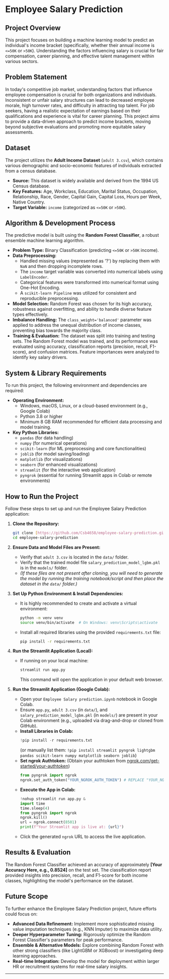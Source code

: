 # Employee Salary Prediction

## Project Overview

This project focuses on building a machine learning model to predict an individual's income bracket (specifically, whether their annual income is `<=50K` or `>50K`). Understanding the factors influencing salary is crucial for fair compensation, career planning, and effective talent management within various sectors.

## Problem Statement

In today's competitive job market, understanding factors that influence employee compensation is crucial for both organizations and individuals. Inconsistent or unfair salary structures can lead to decreased employee morale, high turnover rates, and difficulty in attracting top talent. For job seekers, having a realistic expectation of earnings based on their qualifications and experience is vital for career planning. This project aims to provide a data-driven approach to predict income brackets, moving beyond subjective evaluations and promoting more equitable salary assessments.

## Dataset

The project utilizes the **Adult Income Dataset** (`adult 3.csv`), which contains various demographic and socio-economic features of individuals extracted from a census database.

* **Source:** This dataset is widely available and derived from the 1994 US Census database.
* **Key Features:** Age, Workclass, Education, Marital Status, Occupation, Relationship, Race, Gender, Capital Gain, Capital Loss, Hours per Week, Native Country.
* **Target Variable:** `income` (categorized as `<=50K` or `>50K`).

## Algorithm & Development Process

The predictive model is built using the **Random Forest Classifier**, a robust ensemble machine learning algorithm.

* **Problem Type:** Binary Classification (predicting `<=50K` or `>50K` income).
* **Data Preprocessing:**
    * Handled missing values (represented as '?') by replacing them with `NaN` and then dropping incomplete rows.
    * The `income` target variable was converted into numerical labels using `LabelEncoder`.
    * Categorical features were transformed into numerical format using One-Hot Encoding.
    * A `scikit-learn Pipeline` was utilized for consistent and reproducible preprocessing.
* **Model Selection:** Random Forest was chosen for its high accuracy, robustness against overfitting, and ability to handle diverse feature types effectively.
* **Imbalance Handling:** The `class_weight='balanced'` parameter was applied to address the unequal distribution of income classes, preventing bias towards the majority class.
* **Training & Evaluation:** The dataset was split into training and testing sets. The Random Forest model was trained, and its performance was evaluated using accuracy, classification reports (precision, recall, F1-score), and confusion matrices. Feature importances were analyzed to identify key salary drivers.

## System & Library Requirements

To run this project, the following environment and dependencies are required:

* **Operating Environment:**
    * Windows, macOS, Linux, or a cloud-based environment (e.g., Google Colab)
    * Python 3.8 or higher
    * Minimum 8 GB RAM recommended for efficient data processing and model training.
* **Key Python Libraries:**
    * `pandas` (for data handling)
    * `numpy` (for numerical operations)
    * `scikit-learn` (for ML preprocessing and core functionalities)
    * `joblib` (for model saving/loading)
    * `matplotlib` (for visualizations)
    * `seaborn` (for enhanced visualizations)
    * `streamlit` (for the interactive web application)
    * `pyngrok` (essential for running Streamlit apps in Colab or remote environments)

## How to Run the Project

Follow these steps to set up and run the Employee Salary Prediction application:

1.  **Clone the Repository:**
    ```bash
    git clone [https://github.com/Csb4658/employee-salary-prediction.git](https://github.com/Csb4658/employee-salary-prediction.git)
    cd employee-salary-prediction
    ```

2.  **Ensure Data and Model Files are Present:**
    * Verify that `adult 3.csv` is located in the `data/` folder.
    * Verify that the trained model file `salary_prediction_model_lgbm.pkl` is in the `models/` folder.
    * *(If these files are not present after cloning, you will need to generate the model by running the training notebook/script and then place the dataset in the `data/` folder.)*

3.  **Set Up Python Environment & Install Dependencies:**
    * It is highly recommended to create and activate a virtual environment:
        ```bash
        python -m venv venv
        source venv/bin/activate  # On Windows: venv\Scripts\activate
        ```
    * Install all required libraries using the provided `requirements.txt` file:
        ```bash
        pip install -r requirements.txt
        ```

4.  **Run the Streamlit Application (Local):**
    * If running on your local machine:
        ```bash
        streamlit run app.py
        ```
        This command will open the application in your default web browser.

5.  **Run the Streamlit Application (Google Colab):**
    * Open your `Employee Salary prediction.ipynb` notebook in Google Colab.
    * Ensure `app.py`, `adult 3.csv` (in `data/`), and `salary_prediction_model_lgbm.pkl` (in `models/`) are present in your Colab environment (e.g., uploaded via drag-and-drop or cloned from GitHub).
    * **Install Libraries in Colab:**
        ```python
        !pip install -r requirements.txt
        ```
        (or manually list them: `!pip install streamlit pyngrok lightgbm pandas scikit-learn numpy matplotlib seaborn joblib`)
    * **Set ngrok Authtoken:** (Obtain your authtoken from [ngrok.com/get-started/your-authtoken](https://dashboard.ngrok.com/get-started/your-authtoken))
        ```python
        from pyngrok import ngrok
        ngrok.set_auth_token("YOUR_NGROK_AUTH_TOKEN") # REPLACE "YOUR_NGROK_AUTH_TOKEN" with your actual token
        ```
    * **Execute the App in Colab:**
        ```python
        !nohup streamlit run app.py &
        import time
        time.sleep(4)
        from pyngrok import ngrok
        ngrok.kill()
        url = ngrok.connect(8501)
        print(f"Your Streamlit app is live at: {url}")
        ```
    * Click the generated `ngrok` URL to access the live application.

## Results & Evaluation

The Random Forest Classifier achieved an accuracy of approximately **[Your Accuracy Here, e.g., 0.8524]** on the test set. The classification report provided insights into precision, recall, and F1-score for both income classes, highlighting the model's performance on the dataset.

## Future Scope

To further enhance the Employee Salary Prediction project, future efforts could focus on:

* **Advanced Data Refinement:** Implement more sophisticated missing value imputation techniques (e.g., KNN Imputer) to maximize data utility.
* **Deeper Hyperparameter Tuning:** Rigorously optimize the Random Forest Classifier's parameters for peak performance.
* **Ensemble & Alternative Models:** Explore combining Random Forest with other strong classifiers (like LightGBM or XGBoost) or investigating deep learning approaches.
* **Real-time Integration:** Develop the model for deployment within larger HR or recruitment systems for real-time salary insights.

---
